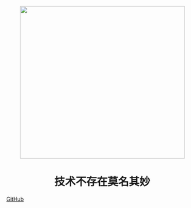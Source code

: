 <p align="center">
<img src="https://81.70.30.98/alg.png" width="433" height="401"/>
</p>
<h1 align="center">技术不存在莫名其妙</h1>

[GitHub](https://github.com/guangchangli)

